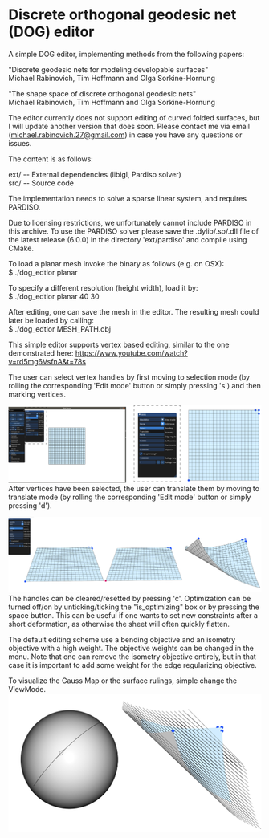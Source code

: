 # Discrete orthogonal geodesic net (DOG) editor
A simple DOG editor, implementing methods from the following papers:

"Discrete geodesic nets for modeling developable surfaces"  
Michael Rabinovich, Tim Hoffmann and Olga Sorkine-Hornung
  

"The shape space of discrete orthogonal geodesic nets"  
Michael Rabinovich, Tim Hoffmann and Olga Sorkine-Hornung

The editor currently does not support editing of curved folded surfaces, but I will update another version that does soon. Please contact me via email (michael.rabinovich.27@gmail.com) in case you have any questions or issues.

The content is as follows:  

ext/          -- External dependencies (libigl, Pardiso solver)  
src/          -- Source code  

The implementation needs to solve a sparse linear system, and requires PARDISO.

Due to licensing restrictions, we unfortunately cannot include PARDISO in this archive. To use the PARDISO solver please save the .dylib/.so/.dll file of the latest release (6.0.0) in the directory 'ext/pardiso' and compile using CMake.

To load a planar mesh invoke the binary as follows (e.g. on OSX):  
$ ./dog_edtior planar

To specify a different resolution (height width), load it by:  
$ ./dog_edtior planar 40 30

After editing, one can save the mesh in the editor. The resulting mesh could later be loaded by calling:  
$ ./dog_edtior MESH_PATH.obj

This simple editor supports vertex based editing, similar to the one demonstrated here: https://www.youtube.com/watch?v=rd5mg6VsfnA&t=78s  

The user can select vertex handles by first moving to selection mode (by rolling the corresponding 'Edit mode' button or simply pressing 's') and then marking vertices.  

![Alt text](data/images/selection.jpg?raw=true "Selecting vertex handles")  
After vertices have been selected, the user can translate them by moving to translate mode (by rolling the corresponding 'Edit mode' button or simply pressing 'd').  
  
![Alt text](data/images/translation.jpg?raw=true "Translating handles")  
The handles can be cleared/resetted by pressing 'c'. Optimization can be turned off/on by unticking/ticking the "is_optimizing" box or by pressing the space button. This can be useful if one wants to set new constraints after a short deformation, as otherwise the sheet will often quickly flatten.


The default editing scheme use a bending objective and an isometry objective with a high weight. The objective weights can be changed in the menu. Note that one can remove the isometry objective entirely, but in that case it is important to add some weight for the edge regularizing objective.  

To visualize the Gauss Map or the surface rulings, simple change the ViewMode.
![Alt text](data/images/GaussAndRulings.jpg?raw=true "Visualizing the Gauss map of the surface and the DOG discrete rulings")  

